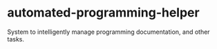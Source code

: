 # automated-programming-helper
System to intelligently manage programming documentation, and other tasks.
